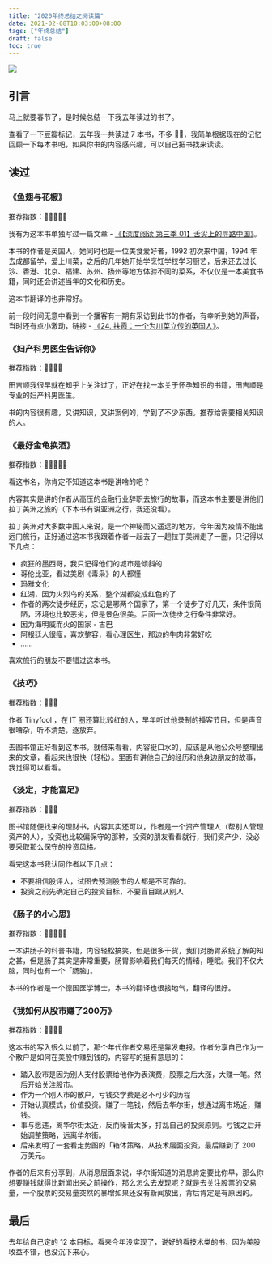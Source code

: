 ```yaml
---
title: "2020年终总结之阅读篇"
date: 2021-02-08T10:03:00+08:00
tags: ["年终总结"] 
draft: false
toc: true
---
```


![](https://blog-1251237404.cos.ap-guangzhou.myqcloud.com/20210209LLRsLQ.png)

## 引言

马上就要春节了，是时候总结一下我去年读过的书了。

查看了一下豆瓣标记，去年我一共读过 7 本书，不多 🤦‍♂️，我简单根据现在的记忆回顾一下每本书吧，如果你书的内容感兴趣，可以自己把书找来读读。

<!--more-->

## 读过

### 《鱼翅与花椒》

推荐指数：🌟🌟🌟🌟🌟

我有为这本书单独写过一篇文章 - [《【深度阅读 第三季 01】舌尖上的寻路中国》](https://blog.forecho.com/readeep-s03e01.html)。

本书的作者是英国人，她同时也是一位美食爱好者，1992 初次来中国，1994 年去成都留学，爱上川菜，之后的几年她开始学烹饪学校学习厨艺，后来还去过长沙、香港、北京、福建、苏州、扬州等地方体验不同的菜系，不仅仅是一本美食书籍，同时还会讲述当年的文化和历史。

这本书翻译的也非常好。

前一段时间无意中看到一个播客有一期有采访到此书的作者，有幸听到她的声音，当时还有点小激动，链接 -  [《24. 扶霞：一个为川菜立传的英国人》](https://thinkagepodcast.fireside.fm/24)。

### 《妇产科男医生告诉你》

推荐指数：🌟🌟🌟🌟

田吉顺我很早就在知乎上关注过了，正好在找一本关于怀孕知识的书籍，田吉顺是专业的妇产科男医生。

书的内容很有趣，又讲知识，又讲案例的，学到了不少东西。推荐给需要相关知识的人。


### 《最好金龟换酒》

推荐指数：🌟🌟🌟🌟🌟

看这书名，你肯定不知道这本书是讲啥的吧？

内容其实是讲的作者从高压的金融行业辞职去旅行的故事，而这本书主要是讲他们拉丁美洲之旅的（下本书有讲亚洲之行，我还没看）。

拉丁美洲对大多数中国人来说，是一个神秘而又遥远的地方，今年因为疫情不能出远门旅行，正好通过这本书我跟着作者一起去了一趟拉丁美洲走了一圈，只记得以下几点：

- 疯狂的墨西哥，我只记得他们的城市是倾斜的
- 哥伦比亚，看过美剧《毒枭》的人都懂
- 玛雅文化
- 红湖，因为火烈鸟的关系，整个湖都变成红色的了
- 作者的两次徒步经历，忘记是哪两个国家了，第一个徒步了好几天，条件很简陋，环境也比较恶劣，但是景色很美。后面一次徒步之行条件非常好。
- 因为海明威而火的国家 - 古巴
- 阿根廷人很瘦，喜欢整容，看心理医生，那边的牛肉非常好吃
- ……

喜欢旅行的朋友不要错过这本书。


### 《技巧》

推荐指数：🌟🌟🌟

作者 Tinyfool ，在 IT 圈还算比较红的人，早年听过他录制的播客节目，但是声音很嘈杂，听不清楚，逐放弃。

去图书馆正好看到这本书，就借来看看，内容挺口水的，应该是从他公众号整理出来的文章，看起来也很快（轻松）。里面有讲他自己的经历和他身边朋友的故事，我觉得可以看看。

### 《淡定，才能富足》

推荐指数：🌟🌟🌟

图书馆随便找来的理财书，内容其实还可以，作者是一个资产管理人（帮别人管理资产的人），投资也比较偏保守的那种，投资的朋友看看就行，我们资产少，没必要采取那么保守的投资风格。

看完这本书我认同作者以下几点：

- 不要相信股评人，试图去预测股市的人都是不可靠的。
- 投资之前先确定自己的投资目标，不要盲目跟从别人

### 《肠子的小心思》

推荐指数：🌟🌟🌟🌟🌟

一本讲肠子的科普书籍，内容轻松搞笑，但是很多干货，我们对肠胃系统了解的知之甚，但是肠子其实是非常重要，肠胃影响着我们每天的情绪，睡眠。我们不仅大脑，同时也有一个「肠脑」。

本书的作者是一个德国医学博士，本书的翻译也很接地气，翻译的很好。

### 《我如何从股市赚了200万》

推荐指数：🌟🌟🌟🌟

这本书的写入很久以前了，那个年代作者交易还是靠发电报。作者分享自己作为一个散户是如何在美股中赚到钱的，内容写的挺有意思的：

- 踏入股市是因为别人支付股票给他作为表演费，股票之后大涨，大赚一笔。然后开始关注股市。
- 作为一个刚入市的散户，亏钱交学费是必不可少的历程
- 开始认真模式，价值投资。赚了一笔钱，然后去华尔街，想通过离市场近，赚钱。
- 事与愿违，离华尔街太近，反而噪音太多，打乱自己的投资原则。亏钱之后开始调整策略，远离华尔街。
- 后来发明了一套看走势图的「箱体策略，从技术层面投资，最后赚到了 200 万美元。

作者的后来有分享到，从消息层面来说，华尔街知道的消息肯定要比你早，那么你想要赚钱就得比新闻出来之前操作，那么怎么去发现呢？就是去关注股票的交易量，一个股票的交易量突然的暴增如果还没有新闻放出，背后肯定是有原因的。

## 最后

去年给自己定的 12 本目标，看来今年没实现了，说好的看技术类的书，因为美股收益不错，也没沉下来心。